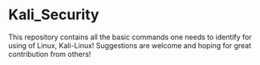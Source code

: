 # Kali_Security
This repository contains all the basic commands one needs to identify for using of Linux, Kali-Linux! Suggestions are welcome and hoping for great contribution from others!
